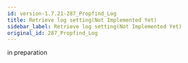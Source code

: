 ```yaml
---
id: version-1.7.21-287_Propfind_Log
title: Retrieve log setting(Not Implemented Yet)
sidebar_label: Retrieve log setting(Not Implemented Yet)
original_id: 287_Propfind_Log
---
```


in preparation

